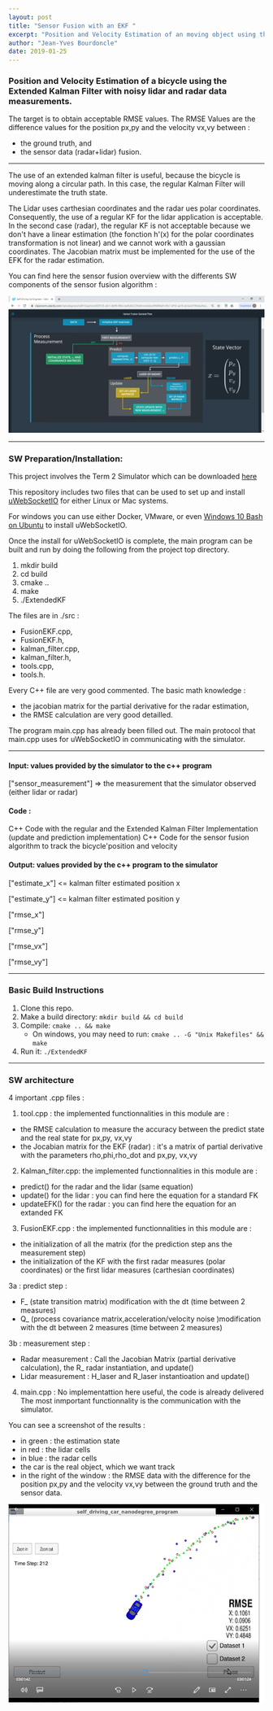 ```yaml
---
layout: post
title: "Sensor Fusion with an EKF "
excerpt: "Position and Velocity Estimation of an moving object using the Extended Kalman Filter with noisy lidar and radar data measurements"
author: "Jean-Yves Bourdoncle"
date: 2019-01-25
---
```


### Position and Velocity Estimation of a bicycle using the Extended Kalman Filter with noisy lidar and radar data measurements.
The target is to obtain acceptable RMSE values.
The RMSE Values are the difference values for the position  px,py and the velocity vx,vy between :
- the ground truth,
and 
- the sensor data (radar+lidar) fusion.

--- 

The use of an extended kalman filter is useful, because the bicycle is moving along a circular path. In this case, the regular Kalman Filter will underestimate the truth state.

The Lidar uses carthesian coordinates and the radar ues polar coordinates. Consequently, the use of a regular KF for the lidar application is acceptable. In the second case (radar), the regular KF is not acceptable because we don't have a linear estimation (the fonction h'(x) for the polar coordinates transformation is not linear) and we cannot work with a gaussian coordinates. The Jacobian matrix must be implemented for the use of the EFK for the radar estimation. 

You can find here the sensor fusion overview with the differents SW components of the sensor fusion algorithm :

![Sensor Fusion Overview](https://github.com/Jeanyvesbourdoncle/Noisy-Lidar-Radar-Sensor-Fusion-with-an-EKF-/blob/master/Sensor_Fusion_Overview.png)

---

### SW Preparation/Installation:
This project involves the Term 2 Simulator which can be downloaded [here](https://github.com/udacity/self-driving-car-sim/releases)

This repository includes two files that can be used to set up and install [uWebSocketIO](https://github.com/uWebSockets/uWebSockets) for either Linux or Mac systems. 

For windows you can use either Docker, VMware, or even [Windows 10 Bash on Ubuntu](https://www.howtogeek.com/249966/how-to-install-and-use-the-linux-bash-shell-on-windows-10/) to install uWebSocketIO. 

Once the install for uWebSocketIO is complete, the main program can be built and run by doing the following from the project top directory.

1. mkdir build
2. cd build
3. cmake ..
4. make
5. ./ExtendedKF

The files are in ./src :
- FusionEKF.cpp, 
- FusionEKF.h, 
- kalman_filter.cpp, 
- kalman_filter.h, 
- tools.cpp, 
- tools.h.

Every C++ file are very good commented. The basic math knowledge :
- the jacobian matrix for the partial derivative for the radar estimation,
- the RMSE calculation
are very good detailled.

The program main.cpp has already been filled out. The main protocol that main.cpp uses for uWebSocketIO in communicating with the simulator.

---

#### Input: values provided by the simulator to the c++ program
["sensor_measurement"] => the measurement that the simulator observed (either lidar or radar)

#### Code : 
C++ Code with the regular and the Extended Kalman Filter Implementation (update and prediction implementation)
C++ Code for the sensor fusion algorithm to track the bicycle'position and velocity

#### Output: values provided by the c++ program to the simulator
["estimate_x"] <= kalman filter estimated position x

["estimate_y"] <= kalman filter estimated position y

["rmse_x"]

["rmse_y"]

["rmse_vx"]

["rmse_vy"]

---

### Basic Build Instructions
1. Clone this repo.
2. Make a build directory: `mkdir build && cd build`
3. Compile: `cmake .. && make` 
   * On windows, you may need to run: `cmake .. -G "Unix Makefiles" && make`
4. Run it: `./ExtendedKF `

---

### SW architecture
4 important .cpp files :

1. tool.cpp : 
the implemented functionnalities in this module are :
- the RMSE calculation to measure the accuracy between the predict state and the real state for px,py, vx,vy
- the Jocabian matrix for the EKF (radar) : it's a matrix of partial derivative with the parameters rho,phi,rho_dot and px,py, vx,vy
	
2. Kalman_filter.cpp:
the implemented functionnalities in this module are :
- predict() for the radar and the lidar (same equation)
- update() for the lidar : you can find here the equation for a standard FK
- updateEFK() for the radar : you can find here the equation for an extanded FK
        
3. FusionEKF.cpp :
the implemented functionnalities in this module are :
- the initialization of all the matrix (for the prediction step ans the measurement step)
- the initialization of the KF with the first radar measures (polar coordinates) or the first lidar measures (carthesian 		coordinates)

3a : predict step :
- F_ (state transition matrix) modification with the dt (time between 2 measures)
- Q_ (process covariance matrix,acceleration/velocity noise )modification with the dt between 2 measures (time between 2 measures)

3b : measurement step :
- Radar measurement : Call the Jacobian Matrix (partial derivative calculation), the R_ radar instantiation, and update()
- Lidar measurement : H_laser and R_laser instantioation and update()

4. main.cpp :
No implementattion here useful, the code is already delivered
The most inmportant functionnality is the communication with the simulator.


You can see a screenshot of the results :
- in green : the estimation state
- in red : the lidar cells
- in blue : the radar cells
- the car is the real object, which we want track	
- in the right of the window : the RMSE data with the difference for the position  px,py and the velocity vx,vy between the ground truth and the sensor data.

![Sensor Fusion Picture](https://github.com/Jeanyvesbourdoncle/Noisy-Lidar-Radar-Sensor-Fusion-with-an-EKF-/blob/master/Bicycle_Tracking_Sensor_Fusion.png)

